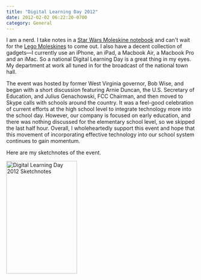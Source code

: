 ```yaml
---
title: "Digital Learning Day 2012"
date: 2012-02-02 06:22:20-0700
category: General
---
```


I am a nerd. I take notes in a <a title="Star Wars Moleskine for sketchnotes" href="http://www.moleskineus.com/star-wars-limited-edition-notebooks.html" target="_blank">Star Wars Moleskine notebook</a> and can't wait for the <a title="Lego Moleskine for sketchnotes" href="http://www.moleskineus.com/moleskine-lego-limited-edition.html" target="_blank">Lego Moleskines</a> to come out. I also have a decent collection of gadgets—I currently use an iPhone, an iPad, a Macbook Air, a Macbook Pro and an iMac. So a national Digital Learning Day is a great thing in my eyes. My department at work all tuned in for the broadcast of the national town hall.

The event was hosted by former West Virginia governor, Bob Wise, and began with a short discussion featuring Arnie Duncan, the U.S. Secretary of Education, and Julius Genachowski, FCC Chairman, and then moved to Skype calls with schools around the country. It was a feel-good celebration of current efforts at the high school level to integrate technology more into the school day. However, our company is focused on early education, and there was nothing discussed for the elementary school level, so we skipped the last half hour. Overall, I wholeheartedly support this event and hope that this movement of incorporating effective technology into our school system continues to gain momentum.

Here are my sketchnotes of the event.

<a href="http://benjaminsnorris.com/sketchnotes/sketchnotes-gallery/digital-learning-day-2/" rel="attachment wp-att-647"><img src="http://benjaminsnorris.files.wordpress.com/2012/02/digital-learning-day.png?w=188" alt="Digital Learning Day 2012 Sketchnotes" title="Digital Learning Day 2012 Sketchnotes" width="188" height="300" class="alignleft size-medium wp-image-647" /></a>
